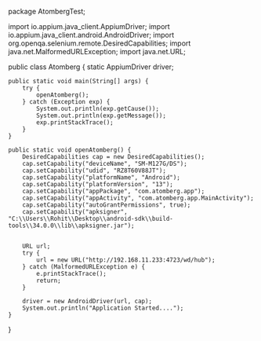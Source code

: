 package AtombergTest;

import io.appium.java_client.AppiumDriver;
import io.appium.java_client.android.AndroidDriver;
import org.openqa.selenium.remote.DesiredCapabilities;
import java.net.MalformedURLException;
import java.net.URL;

public class Atomberg {
    static AppiumDriver driver;

    public static void main(String[] args) {
        try {
            openAtomberg();
        } catch (Exception exp) {
            System.out.println(exp.getCause());
            System.out.println(exp.getMessage());
            exp.printStackTrace();
        }
    }

    public static void openAtomberg() {
        DesiredCapabilities cap = new DesiredCapabilities();
        cap.setCapability("deviceName", "SM-M127G/DS");
        cap.setCapability("udid", "RZ8T60V88JT");
        cap.setCapability("platformName", "Android");
        cap.setCapability("platformVersion", "13");
        cap.setCapability("appPackage", "com.atomberg.app");
        cap.setCapability("appActivity", "com.atomberg.app.MainActivity");
        cap.setCapability("autoGrantPermissions", true);
        cap.setCapability("apksigner", "C:\\Users\\Rohit\\Desktop\\android-sdk\\build-tools\\34.0.0\\lib\\apksigner.jar");


        URL url;
        try {
            url = new URL("http://192.168.11.233:4723/wd/hub");
        } catch (MalformedURLException e) {
            e.printStackTrace();
            return;
        }

        driver = new AndroidDriver(url, cap);
        System.out.println("Application Started....");
    }
}

